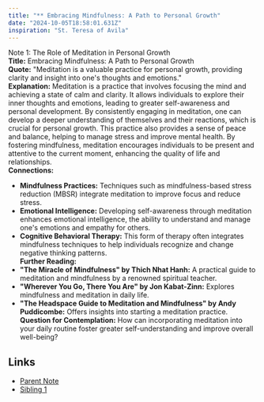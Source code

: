 ```yaml
---
title: "** Embracing Mindfulness: A Path to Personal Growth"
date: "2024-10-05T18:58:01.631Z"
inspiration: "St. Teresa of Avila"
---
```


Note 1: The Role of Meditation in Personal Growth  
**Title:** Embracing Mindfulness: A Path to Personal Growth  
**Quote:** "Meditation is a valuable practice for personal growth, providing clarity and insight into one's thoughts and emotions."  
**Explanation:** Meditation is a practice that involves focusing the mind and achieving a state of calm and clarity. It allows individuals to explore their inner thoughts and emotions, leading to greater self-awareness and personal development. By consistently engaging in meditation, one can develop a deeper understanding of themselves and their reactions, which is crucial for personal growth. This practice also provides a sense of peace and balance, helping to manage stress and improve mental health. By fostering mindfulness, meditation encourages individuals to be present and attentive to the current moment, enhancing the quality of life and relationships.  
**Connections:**  
- **Mindfulness Practices:** Techniques such as mindfulness-based stress reduction (MBSR) integrate meditation to improve focus and reduce stress.  
- **Emotional Intelligence:** Developing self-awareness through meditation enhances emotional intelligence, the ability to understand and manage one's emotions and empathy for others.  
- **Cognitive Behavioral Therapy:** This form of therapy often integrates mindfulness techniques to help individuals recognize and change negative thinking patterns.  
**Further Reading:**  
- **"The Miracle of Mindfulness" by Thich Nhat Hanh:** A practical guide to meditation and mindfulness by a renowned spiritual teacher.  
- **"Wherever You Go, There You Are" by Jon Kabat-Zinn:** Explores mindfulness and meditation in daily life.  
- **"The Headspace Guide to Meditation and Mindfulness" by Andy Puddicombe:** Offers insights into starting a meditation practice.  
**Question for Contemplation:** How can incorporating meditation into your daily routine foster greater self-understanding and improve overall well-being?

## Links

- [Parent Note](/parent-note.md)
- [Sibling 1](/zettel1.md)
